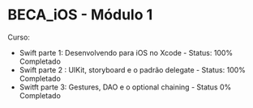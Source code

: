 # BECA_iOS - Módulo 1 

Curso:
- Swift parte 1: Desenvolvendo para iOS no Xcode - Status: 100% Completado
- Swift parte 2 : UIKit, storyboard e o padrão delegate - Status: 100% Completado
- Switft parte 3: Gestures, DAO  e o optional chaining - Status 0% Completado
